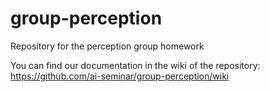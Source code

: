 group-perception
================

Repository for the perception group homework

You can find our documentation in the wiki of the repository: https://github.com/ai-seminar/group-perception/wiki 

